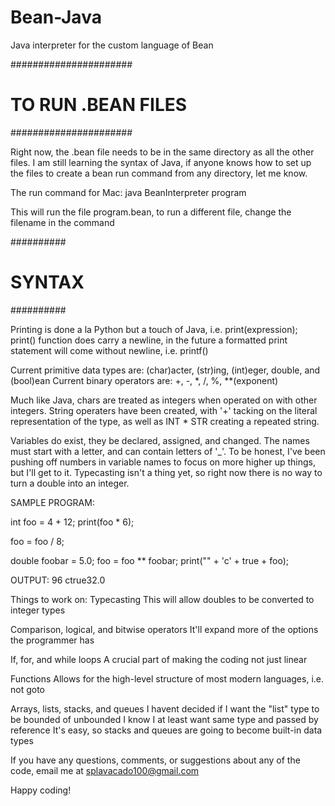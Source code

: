 # Bean-Java
Java interpreter for the custom language of Bean

######################
# TO RUN .BEAN FILES #
######################

Right now, the .bean file needs to be in the same directory as all the other files. I am still learning the syntax of Java,
if anyone knows how to set up the files to create a bean run command from any directory, let me know.

The run command for Mac:
  java BeanInterpreter program

This will run the file program.bean, to run a different file, change the filename in the command

##########
# SYNTAX #
##########

Printing is done a la Python but a touch of Java, i.e. print(expression);
print() function does carry a newline, in the future a formatted print statement will come without newline, i.e. printf()

Current primitive data types are: (char)acter, (str)ing, (int)eger, double, and (bool)ean
Current binary operators are: +, -, *, /, %, **(exponent)

Much like Java, chars are treated as integers when operated on with other integers. String operaters have been created,
with '+' tacking on the literal representation of the type, as well as INT * STR creating a repeated string.

Variables do exist, they be declared, assigned, and changed. The names must start with a letter,
and can contain letters of '_'. To be honest, I've been pushing off numbers in variable names to focus on more higher up
things, but I'll get to it. Typecasting isn't a thing yet, so right now there is no way to turn a double into an integer.

SAMPLE PROGRAM:

int foo = 4 + 12;
print(foo * 6);

foo = foo / 8;

double foobar = 5.0;
foo = foo ** foobar;
print("" + 'c' + true + foo);

OUTPUT:
96
ctrue32.0


Things to work on:
  Typecasting
    This will allow doubles to be converted to integer types
  
  Comparison, logical, and bitwise operators
    It'll expand more of the options the programmer has
  
  If, for, and while loops
    A crucial part of making the coding not just linear
  
  Functions
    Allows for the high-level structure of most modern languages, i.e. not goto
  
  Arrays, lists, stacks, and queues
    I havent decided if I want the "list" type to be bounded of unbounded
    I know I at least want same type and passed by reference
    It's easy, so stacks and queues are going to become built-in data types

If you have any questions, comments, or suggestions about any of the code, email me at splavacado100@gmail.com

Happy coding!
